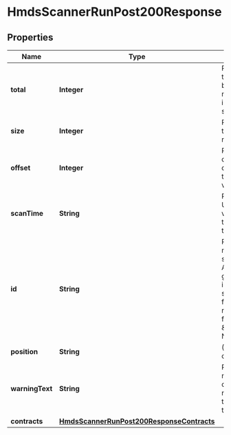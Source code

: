 

# HmdsScannerRunPost200Response


## Properties

| Name | Type | Description | Notes |
|------------ | ------------- | ------------- | -------------|
|**total** | **Integer** | Returns the total number of bonds that match the indicated search. |  [optional] |
|**size** | **Integer** | Returns the total size of the return. |  [optional] |
|**offset** | **Integer** | Returns the distance displaced from the starting 0 value. |  [optional] |
|**scanTime** | **String** | Returns the UTC datetime value of when the request took place. |  [optional] |
|**id** | **String** | Returns the market scanner name. Automatically generates an incremental scanner name for each request formatted as \&quot;scanner{ N }\&quot; |  [optional] |
|**position** | **String** | (Internal use only) |  [optional] |
|**warningText** | **String** | Returns the number of contracts returned out of total contracts that match. |  [optional] |
|**contracts** | [**HmdsScannerRunPost200ResponseContracts**](HmdsScannerRunPost200ResponseContracts.md) |  |  [optional] |



